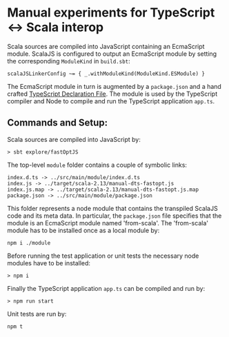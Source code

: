 Manual experiments for TypeScript <-> Scala interop
===

Scala sources are compiled into JavaScript containing an EcmaScript module. ScalaJS is configured to output an EcmaScript module by setting the corresponding `ModuleKind` in `build.sbt`:
 
```
scalaJSLinkerConfig ~= { _.withModuleKind(ModuleKind.ESModule) }
```

The EcmaScript module in turn is augmented by a `package.json` and a hand crafted [TypeScript Declaration File](https://www.typescriptlang.org/docs/handbook/declaration-files/introduction.html). The module is used by the TypeScript compiler and Node to compile and run the TypeScript application `app.ts`.

Commands and Setup:
---

Scala sources are compiled into JavaScript by:

```
> sbt explore/fastOptJS
```

The top-level `module` folder contains a couple of symbolic links:

```
index.d.ts -> ../src/main/module/index.d.ts
index.js -> ../target/scala-2.13/manual-dts-fastopt.js
index.js.map -> ../target/scala-2.13/manual-dts-fastopt.js.map
package.json -> ../src/main/module/package.json
```

This folder represents a node module that contains the transpiled ScalaJS code and its meta data. In particular, the `package.json` file specifies that the module is an EcmaScript module named 'from-scala'. The 'from-scala' module has to be installed once as a local module by:

```
npm i ./module
``` 

Before running the test application or unit tests the necessary node modules have to be installed:

```
> npm i
```

Finally the TypeScript application `app.ts` can be compiled and run by:

```
> npm run start
```

Unit tests are run by:

```
npm t
```
